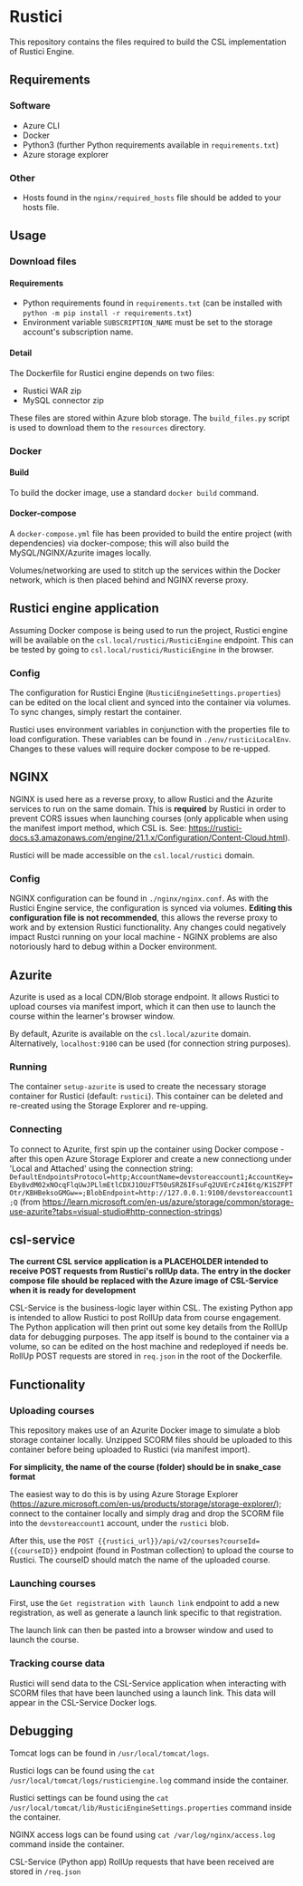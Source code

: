 # Rustici

This repository contains the files required to build the CSL implementation of Rustici Engine.

## Requirements

### Software

- Azure CLI
- Docker
- Python3 (further Python requirements available in `requirements.txt`)
- Azure storage explorer

### Other

- Hosts found in the `nginx/required_hosts` file should be added to your hosts file.

## Usage

### Download files

#### Requirements

- Python requirements found in `requirements.txt` (can be installed with `python -m pip install -r requirements.txt`)
- Environment variable `SUBSCRIPTION_NAME` must be set to the storage account's subscription name.

#### Detail

The Dockerfile for Rustici engine depends on two files:

- Rustici WAR zip
- MySQL connector zip

These files are stored within Azure blob storage. The `build_files.py` script is used to download them to the `resources` directory.

### Docker

#### Build

To build the docker image, use a standard `docker build` command.

#### Docker-compose

A `docker-compose.yml` file has been provided to build the entire project (with dependencies) via docker-compose; this will also build the MySQL/NGINX/Azurite images locally.

Volumes/networking are used to stitch up the services within the Docker network, which is then placed behind and NGINX reverse proxy.

## Rustici engine application

Assuming Docker compose is being used to run the project, Rustici engine will be available on the `csl.local/rustici/RusticiEngine` endpoint. This can be tested by going to `csl.local/rustici/RusticiEngine` in the browser.

### Config

The configuration for Rustici Engine (`RusticiEngineSettings.properties`) can be edited on the local client and synced into the container via volumes. To sync changes, simply restart the container.

Rustici uses environment variables in conjunction with the properties file to load configuration. These variables can be found in `./env/rusticiLocalEnv`. Changes to these values will require docker compose to be re-upped.

## NGINX

NGINX is used here as a reverse proxy, to allow Rustici and the Azurite services to run on the same domain. This is **required** by Rustici in order to prevent CORS issues when launching courses (only applicable when using the manifest import method, which CSL is. See: https://rustici-docs.s3.amazonaws.com/engine/21.1.x/Configuration/Content-Cloud.html).

Rustici will be made accessible on the `csl.local/rustici` domain.

### Config

NGINX configuration can be found in `./nginx/nginx.conf`. As with the Rustici Engine service, the configuration is synced via volumes. **Editing this configuration file is not recommended**, this allows the reverse proxy to work and by extension Rustici functionality. Any changes could negatively impact Rustci running on your local machine - NGINX problems are also notoriously hard to debug within a Docker environment.

## Azurite

Azurite is used as a local CDN/Blob storage endpoint. It allows Rustici to upload courses via manifest import, which it can then use to launch the course within the learner's browser window.

By default, Azurite is available on the `csl.local/azurite` domain. Alternatively, `localhost:9100` can be used (for connection string purposes).

### Running

The container `setup-azurite` is used to create the necessary storage container for Rustici (default: `rustici`). This container can be deleted and re-created using the Storage Explorer and re-upping.

### Connecting

To connect to Azurite, first spin up the container using Docker compose - after this open Azure Storage Explorer and create a new connectiong under 'Local and Attached' using the connection string: `DefaultEndpointsProtocol=http;AccountName=devstoreaccount1;AccountKey=Eby8vdM02xNOcqFlqUwJPLlmEtlCDXJ1OUzFT50uSRZ6IFsuFq2UVErCz4I6tq/K1SZFPTOtr/KBHBeksoGMGw==;BlobEndpoint=http://127.0.0.1:9100/devstoreaccount1;Q` (from https://learn.microsoft.com/en-us/azure/storage/common/storage-use-azurite?tabs=visual-studio#http-connection-strings)

## csl-service

**The current CSL service application is a PLACEHOLDER intended to receive POST requests from Rustici's rollUp data. The entry in the docker compose file should be replaced with the Azure image of CSL-Service when it is ready for development**

CSL-Service is the business-logic layer within CSL. The existing Python app is intended to allow Rustici to post RollUp data from course engagement. The Python application will then print out some key details from the RollUp data for debugging purposes. The app itself is bound to the container via a volume, so can be edited on the host machine and redeployed if needs be. RollUp POST requests are stored in `req.json` in the root of the Dockerfile.

## Functionality

### Uploading courses

This repository makes use of an Azurite Docker image to simulate a blob storage container locally. Unzipped SCORM files should be uploaded to this container before being uploaded to Rustici (via manifest import).

**For simplicity, the name of the course (folder) should be in snake_case format**

The easiest way to do this is by using Azure Storage Explorer (https://azure.microsoft.com/en-us/products/storage/storage-explorer/); connect to the container locally and simply drag and drop the SCORM file into the `devstoreaccount1` account, under the `rustici` blob.

After this, use the `POST {{rustici_url}}/api/v2/courses?courseId={{courseID}}` endpoint (found in Postman collection) to upload the course to Rustici. The courseID should match the name of the uploaded course.

### Launching courses

First, use the `Get registration with launch link` endpoint to add a new registration, as well as generate a launch link specific to that registration.

The launch link can then be pasted into a browser window and used to launch the course.

### Tracking course data

Rustici will send data to the CSL-Service application when interacting with SCORM files that have been launched using a launch link. This data will appear in the CSL-Service Docker logs.

## Debugging

Tomcat logs can be found in `/usr/local/tomcat/logs`. 

Rustici logs can be found using the `cat /usr/local/tomcat/logs/rusticiengine.log` command inside the container.

Rustici settings can be found using the `cat /usr/local/tomcat/lib/RusticiEngineSettings.properties` command inside the container.

NGINX access logs can be found using `cat /var/log/nginx/access.log` command inside the container.

CSL-Service (Python app) RollUp requests that have been received are stored in `/req.json`
